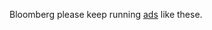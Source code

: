 Bloomberg please keep running <a href="https://www.youtube.com/watch?v=p9KQGQe6vVk">ads</a> like these. 
